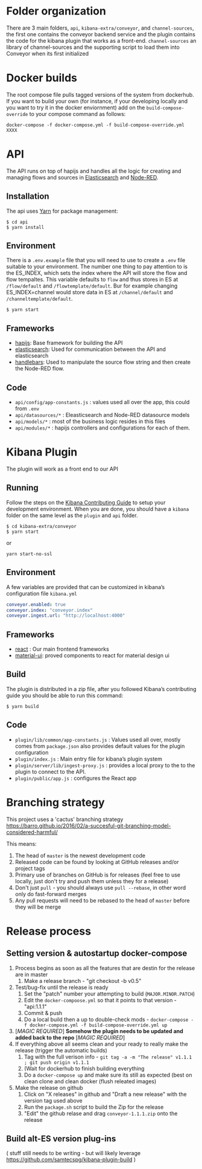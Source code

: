 # Folder organization
There are 3 main folders, `api`, `kibana-extra/conveyor`, and `channel-sources`, the first one contains the conveyor backend service and the plugin contains the code for the kibana plugin that works as a front-end. `channel-sources` an library of channel-sources and the supporting script to load them into Conveyor when its first initialized

# Docker builds
The root compose file pulls tagged versions of the system from dockerhub.  If you want to build your own (for instance, if your developing locally and you want to try it in the docker enviornment) add on the `build-compose-override` to your compose command as follows:

```
docker-compose -f docker-compose.yml -f build-compose-override.yml XXXX
```

# API
The API runs on top of hapijs and handles all the logic for creating and managing flows and sources in [Elasticsearch](https://www.elastic.co/) and [Node-RED](https://nodered.org/).

## Installation
The api uses [Yarn](https://yarnpkg.com/) for package management:
```
$ cd api
$ yarn install
```

## Environment

There is a `.env.example` file that you will need to use to create a `.env` file suitable to your environment. The number one thing to pay attention to is the ES_INDEX, which sets the index where the API will store the flow and flow tempaltes. This variable defaults to `flow` and thus stores in ES at `/flow/default` and `/flowtemplate/default`. Bur for example changing ES_INDEX=channel would store data in ES at `/channel/default` and `/channeltemplate/default`.
```
$ yarn start
```
## Frameworks

- [hapijs](https://hapijs.com/): Base framework for building the API
- [elasticsearch](https://www.npmjs.com/package/elasticsearch): Used for communication between the API and elasticsearch
- [handlebars](https://www.npmjs.com/package/handlebars): Used to manipulate the source flow string and then create the Node-RED flow.


## Code
- `api/config/app-constants.js` : values used all over the app, this could from `.env`
- `api/datasources/*` : Eleasticsearch and Node-RED datasource models
- `api/models/*` : most of the business logic resides in this files
- `api/modules/*` : hapijs controllers and configurations for each of them.

# Kibana Plugin 
The plugin will work as a front end to our API 

## Running
Follow the steps on the [Kibana Contributing Guide](https://github.com/elastic/kibana/blob/master/CONTRIBUTING.md#contributing-code) to setup your development environment. When you are done, you should have a `kibana` folder on the same level as the `plugin` and `api` folder.

```
$ cd kibana-extra/conveyor
$ yarn start
```
or
```
yarn start-no-ssl
```

## Environment
A few variables are provided that can be customized in kibana’s configuration file `kibana.yml`
```yaml
conveyor.enabled: true
conveyor.index: "conveyor.index"
conveyor.ingest.url: "http://localhost:4000"
```

## Frameworks
- [react](https://reactjs.org/) : Our main frontend frameworks
- [material-ui](https://material-ui-next.com/): proved components to react for material design ui

## Build
The plugin is distributed in a zip file, after you followed Kibana’s contributing guide you should be able to run this command:

```
$ yarn build
```

## Code
- `plugin/lib/common/app-constants.js` : Values used all over, mostly comes from `package.json` also provides default values for the plugin configuration
- `plugin/index.js` : Main entry file for kibana’s plugin system
- `plugin/server/lib/ingest-proxy.js` : provides a local proxy to the to the plugin to connect to the API.
- `plugin/public/app.js` : configures the React app

# Branching strategy

This project uses a 'cactus' branching strategy https://barro.github.io/2016/02/a-succesful-git-branching-model-considered-harmful/

This means:

1. The head of `master` is the newest development code
2. Released code can be found by looking at GitHub releases and/or project tags
3. Primary use of branches on GitHub is for releases (feel free to use locally, just don't try and push them unless they for a release)
4. Don't just `pull` - you should always use `pull --rebase`, in other word only do fast-forward merges
5. Any pull requests will need to be rebased to the head of `master` before they will be merge

# Release process

## Setting version & autostartup docker-compose

1. Process begins as soon as all the features that are destin for the release are in master
   1. Make a release branch - "git checkout -b v0.5"
2. Test/bug-fix until the release is ready
   1. Set the "patch" number your attempting to build (`MAJOR.MINOR.PATCH`)
   2. Edit the `docker-compoose.yml` so that it points to that version - "api:1.1.1"
   3. Commit & push
   4. Do a local build then a up to double-check mods - `docker-compose -f docker-compose.yml -f build-compose-override.yml up`
3. [_MAGIC REQUIRED_] **Somehow the plugin needs to be updated and added back to the repo** [_MAGIC REQUIRED_]
4. If everything above all seems clean and your ready to really make the release (trigger the automatic builds)
   1. Tag with the full verison info - `git tag -a -m "The release" v1.1.1 ; git push origin v1.1.1`
   2. (Wait for dockerhub to finish building everything
   3. Do a `docker-compose up` and make sure its still as expected (best on clean clone and clean docker (flush releated images)
5. Make the release on github
   1. Click on "X releases" in github and "Draft a new release" with the version tag used above
   2. Run the `package.sh` script to build the Zip for the release
   3. "Edit" the github relase and drag `conveyor-1.1.1.zip` onto the release

## Build alt-ES version plug-ins

( stuff still needs to be writing - but will likely leverage https://github.com/samtecspg/kibana-plugin-build )
